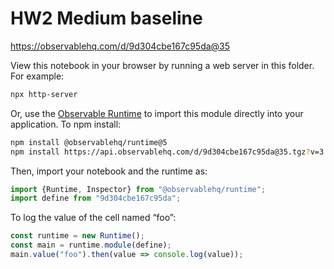 # HW2 Medium baseline

https://observablehq.com/d/9d304cbe167c95da@35

View this notebook in your browser by running a web server in this folder. For
example:

~~~sh
npx http-server
~~~

Or, use the [Observable Runtime](https://github.com/observablehq/runtime) to
import this module directly into your application. To npm install:

~~~sh
npm install @observablehq/runtime@5
npm install https://api.observablehq.com/d/9d304cbe167c95da@35.tgz?v=3
~~~

Then, import your notebook and the runtime as:

~~~js
import {Runtime, Inspector} from "@observablehq/runtime";
import define from "9d304cbe167c95da";
~~~

To log the value of the cell named “foo”:

~~~js
const runtime = new Runtime();
const main = runtime.module(define);
main.value("foo").then(value => console.log(value));
~~~

